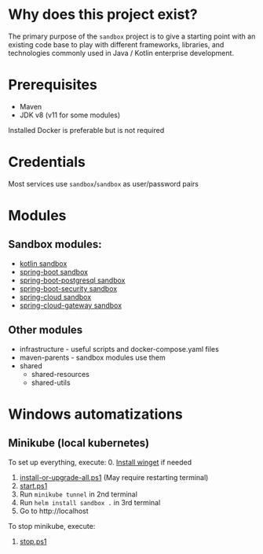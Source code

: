 # Why does this project exist?

The primary purpose of the `sandbox` project is to give a starting point with an existing code base to play with different
frameworks, libraries, and technologies commonly used in Java / Kotlin enterprise development.

# Prerequisites

* Maven
* JDK v8 (v11 for some modules)

Installed Docker is preferable but is not required 

# Credentials

Most services use `sandbox`/`sandbox` as user/password pairs

# Modules
## Sandbox modules:
* [kotlin sandbox](sandboxes/kotlin)
* [spring-boot sandbox](sandboxes/spring-boot)
* [spring-boot-postgresql sandbox](sandboxes/spring-boot-postgresql)
* [spring-boot-security sandbox](sandboxes/spring-boot-security)
* [spring-cloud sandbox](sandboxes/spring-cloud)
* [spring-cloud-gateway sandbox](sandboxes/spring-cloud-gateway)
  
## Other modules
* infrastructure - useful scripts and docker-compose.yaml files
* maven-parents - sandbox modules use them
* shared
    * shared-resources
    * shared-utils

# Windows automatizations
## Minikube (local kubernetes)

To set up everything, execute:
0. [Install winget](https://docs.microsoft.com/en-us/windows/package-manager/winget/) if needed
1. [install-or-upgrade-all.ps1](infrastructure/minikube/install-or-upgrade-all.ps1) (May require restarting terminal)
2. [start.ps1](infrastructure/minikube/start.ps1)
3. Run `minikube tunnel` in 2nd terminal
3. Run `helm install sandbox .` in 3rd terminal
4. Go to http://localhost

To stop minikube, execute: 
1. [stop.ps1](infrastructure/minikube/stop.ps1)

